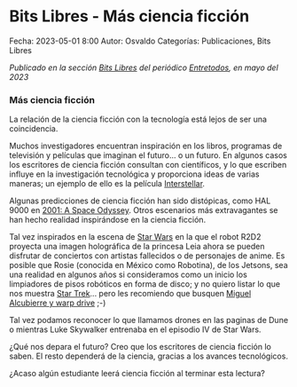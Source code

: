 Bits Libres - Más ciencia ficción
==================================

Fecha: 2023-05-01 8:00
Autor: Osvaldo
Categorías: Publicaciones, Bits Libres

_Publicado en la sección [Bits Libres](http://www.gulag.org.mx/revista/2016-05-10-Bits-Libres.html) del periódico [Entretodos](http://periodicoentretodos.mx/version-impresa/), en mayo del 2023_

<!-- break -->

### Más ciencia ficción

La relación de la ciencia ficción con la tecnología está lejos de ser una coincidencia.

Muchos investigadores encuentran inspiración en los libros, programas de televisión y películas que imaginan el futuro... o un futuro. En algunos casos los escritores de ciencia ficción consultan con científicos, y lo que escriben influye en la investigación tecnológica y proporciona ideas de varias maneras; un ejemplo de ello es la película [Interstellar](https://es.wikipedia.org/wiki/Interstellar).

Algunas predicciones de ciencia ficción han sido distópicas, como HAL 9000 en [2001: A Space Odyssey](https://es.wikipedia.org/wiki/2001:_A_Space_Odyssey_(pel%C3%ADcula)). Otros escenarios más extravagantes se han hecho realidad inspirándose en la ciencia ficción. 

Tal vez inspirados en la escena de [Star Wars](https://es.wikipedia.org/wiki/Star_Wars) en la que el robot R2D2 proyecta una imagen holográfica de la princesa Leia ahora se pueden disfrutar de conciertos con artistas fallecidos o de personajes de anime. Es posible que Rosie (conocida en México como Robotina), de los Jetsons, sea una realidad en algunos años si consideramos como un inicio los limpiadores de pisos robóticos en forma de disco; y no quiero listar lo que nos muestra [Star Trek](https://es.wikipedia.org/wiki/Star_Trek)... pero les recomiendo que busquen [Miguel Alcubierre y warp drive](https://es.wikipedia.org/wiki/Miguel_Alcubierre#Empuje_por_curvatura) ;-)

Tal vez podamos reconocer lo que llamamos drones en las paginas de Dune o mientras Luke Skywalker entrenaba en el episodio IV de Star Wars.

¿Qué nos depara el futuro? Creo que los escritores de ciencia ficción lo saben. El resto dependerá de la ciencia, gracias a los avances tecnológicos.

¿Acaso algún estudiante leerá ciencia ficción al terminar esta lectura?

